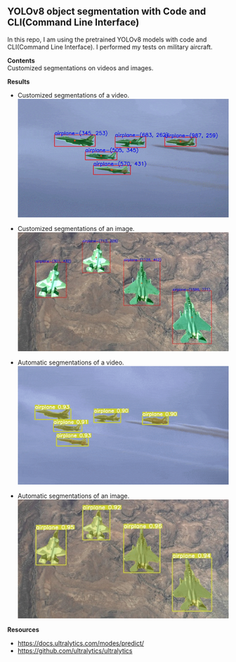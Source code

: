 ## YOLOv8 object segmentation with Code and CLI(Command Line Interface)  
In this repo, I am using the pretrained YOLOv8 models with code and CLI(Command Line Interface). I performed my tests on military aircraft.  
  
**Contents**  
Customized segmentations on videos and images.
  
**Results**  
 - Customized segmentations of a video.
![alt-text](https://github.com/muhammedenesbalci/YOLOv8-Object-Segmentation/blob/main/datas/test_video_result_customized_gif.gif?raw=true)  


 - Customized segmentations of an image.
![alt-text](https://github.com/muhammedenesbalci/YOLOv8-Object-Segmentation/blob/main/datas/test_img_result_customized.jpg?raw=true)  
  
  
 - Automatic segmentations of a video.
 ![alt-text](https://github.com/muhammedenesbalci/YOLOv8-Object-Segmentation/blob/main/datas/test_video_result_automatic_gif.gif?raw=true)
 
 
 - Automatic segmentations of an image.
![alt-text](https://github.com/muhammedenesbalci/YOLOv8-Object-Segmentation/blob/main/datas/test_img_result_automatic.jpg?raw=true)


**Resources**  
  
- https://docs.ultralytics.com/modes/predict/  
- https://github.com/ultralytics/ultralytics
